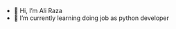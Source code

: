 - 👋 Hi, I’m Ali Raza
- 🌱 I’m currently learning doing job as python developer

<!---
alirazadeveloper/alirazadeveloper is a ✨ special ✨ repository because its `README.md` (this file) appears on your GitHub profile.
You can click the Preview link to take a look at your changes.
--->
